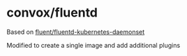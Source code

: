 # convox/fluentd

Based on [fluent/fluentd-kubernetes-daemonset](https://github.com/fluent/fluentd-kubernetes-daemonset)

Modified to create a single image and add additional plugins
